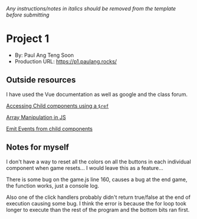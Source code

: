 *Any instructions/notes in italics should be removed from the template before submitting* 

# Project 1
+ By: Paul Ang Teng Soon
+ Production URL: <https://p1.paulang.rocks/>

## Outside resources
I have used the Vue documentation as well as google and the class forum.

[Accessing Child components using a `$ref`](https://vuejs.org/v2/guide/components-edge-cases.html#Accessing-Child-Component-Instances-amp-Child-Elements)

[Array Manipulation in JS](https://stackoverflow.com/questions/9792927/javascript-array-search-and-remove-string)

[Emit Events from child components](https://forum.vuejs.org/t/passing-data-back-to-parent/1201/2)

## Notes for myself
I don't have a way to reset all the colors on all the buttons in each individual component when game resets... I would leave this as a feature...

There is some bug on the game.js line 160, causes a bug at the end game, the function works, just a console log.

Also one of the click handlers probably didn't return true/false at the end of execution causing some bug. I think the error is because the for loop took longer to execute than the rest of the program and the bottom bits ran first.